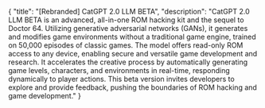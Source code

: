 {
    "title": "[Rebranded] CatGPT 2.0 LLM BETA",
    "description": "CatGPT 2.0 LLM BETA is an advanced, all-in-one ROM hacking kit and the sequel to Doctor 64. Utilizing generative adversarial networks (GANs), it generates and modifies game environments without a traditional game engine, trained on 50,000 episodes of classic games. The model offers read-only ROM access to any device, enabling secure and versatile game development and research. It accelerates the creative process by automatically generating game levels, characters, and environments in real-time, responding dynamically to player actions. This beta version invites developers to explore and provide feedback, pushing the boundaries of ROM hacking and game development."
}

